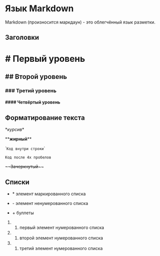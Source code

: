 # Язык Markdown

Markdown (произносится маркдаун) - это облегчённый язык разметки.

## Заголовки
# \# Первый уровень
## \#\# Второй уровень
### \#\#\# Третий уровень
#### \#\#\#\# Четвёртый уровень

## Форматирование текста

\**курсив*\*

\*\***жирный**\*\*

\``Код внутри строки`\`

    Код после 4х пробелов

\~\~~~Зачеркнутый~~\~\~

## Списки

* \* элемент маркированного списка
- \- элемент ненумерованного списка
+ \+ буллеты

1. 1. первый элемент нумерованного списка
1. 1. второй элемент нумерованного списка
1. 1. третий элемент нумерованного списка
